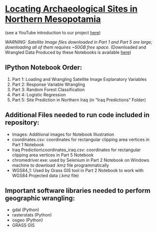 # [Locating Archaeological Sites in Northern Mesopotamia](https://cleopythons.wordpress.com/)
(see a YouTube introduction to our project [here]())

*WARNING: Satellite Image files downloaded in Part 1 and Part 5 are large; downloading all of them requires ~50GB free space.*
(Downloaded and Wrangled Data Produced by these Notebooks is available [here](https://www.dropbox.com/sh/ayypu76velfpn7f/AADHxLd0p05vgIie2xys55dGa?dl=0))

## IPython Notebook Order:
1. Part 1: Loading and Wrangling Satellite Image Explanatory Variables
2. Part 2: Response Variable Wrangling
3. Part 3: Random Forest Classification
4. Part 4: Logistic Regression
5. Part 5: Site Prediction in Northern Iraq (in "Iraq Predictions" Folder)

## Additional Files needed to run code included in repository:
* Images: Additional images for Notebook Illustration
* coordinates.csv: coordinates for rectangular clipping area vertices in Part 1 Notebook
* Iraq Prediction\coordinates_iraq.csv: coordinates for rectangular clipping area vertices in Part 5 Notebook
* chromedriver.exe: used by Selenium in Part 2 Notebook on Windows machine to download .kmz file programmatically
* WGS84_1: Used by Grass GIS tool in Part 2 Notebook to work with WGS84 Projected data (.kmz file)

## Important software libraries needed to perform geographic wrangling:
* gdal (Python)
* rasterstats (Python)
* osgeo (Python)
* GRASS GIS
